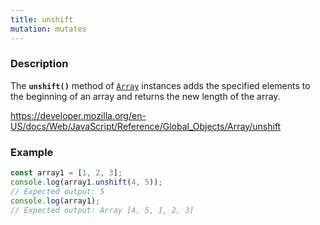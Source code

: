 ```yaml
---
title: unshift
mutation: mutates
---
```


### Description

The <strong><code>unshift()</code></strong> method of <a href="https://developer.mozilla.org/en-US/docs/Web/JavaScript/Reference/Global_Objects/Array"><code>Array</code></a> instances adds the specified elements to the
beginning of an array and returns the new length of the array.

<a href="https://developer.mozilla.org/en-US/docs/Web/JavaScript/Reference/Global_Objects/Array/unshift">https://developer.mozilla.org/en-US/docs/Web/JavaScript/Reference/Global_Objects/Array/unshift</a>

### Example

```javascript
const array1 = [1, 2, 3];
console.log(array1.unshift(4, 5));
// Expected output: 5
console.log(array1);
// Expected output: Array [4, 5, 1, 2, 3]
```
